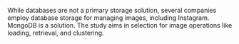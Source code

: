 While databases are not a primary storage solution, several companies employ database storage for managing images, including Instagram.
MongoDB is a solution.
The study aims in selection for image operations like loading, retrieval, and clustering.
